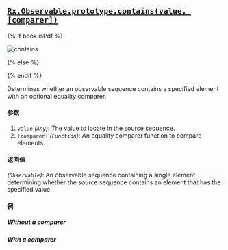## [`Rx.Observable.prototype.contains(value, [comparer])`](https://github.com/Reactive-Extensions/RxJS/blob/master/src/core/linq/observable/includes.js)

{% if book.isPdf %}

![contains](http://reactivex.io/documentation/operators/images/contains.png)

{% else %}



{% endif %}

Determines whether an observable sequence contains a specified element with an optional equality comparer.

#### 参数
1. `value` *(`Any`)*: The value to locate in the source sequence.
2. `[comparer]` *(`Function`)*: An equality comparer function to compare elements.

#### 返回值
*(`Observable`)*: An observable sequence containing a single element determining whether the source sequence contains an element that has the specified value.

#### 例

##### Without a comparer

[](http://jsbin.com/dagub/1/embed?js,console)

##### With a comparer

[](http://jsbin.com/cijina/1/embed?js,console)